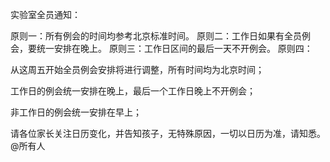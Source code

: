 实验室全员通知：

原则一：所有例会的时间均参考北京标准时间。
原则二：工作日如果有全员例会，要统一安排在晚上。
原则三：工作日区间的最后一天不开例会。
原则四：



从这周五开始全员例会安排将进行调整，所有时间均为北京时间；

工作日的例会统一安排在晚上，最后一个工作日晚上不开例会；

非工作日的例会统一安排在早上；

请各位家长关注日历变化，并告知孩子，无特殊原因，一切以日历为准，请知悉。@所有人 

